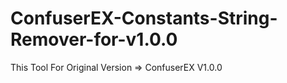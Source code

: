 # ConfuserEX-Constants-String-Remover-for-v1.0.0
This Tool For Original Version => ConfuserEX V1.0.0
